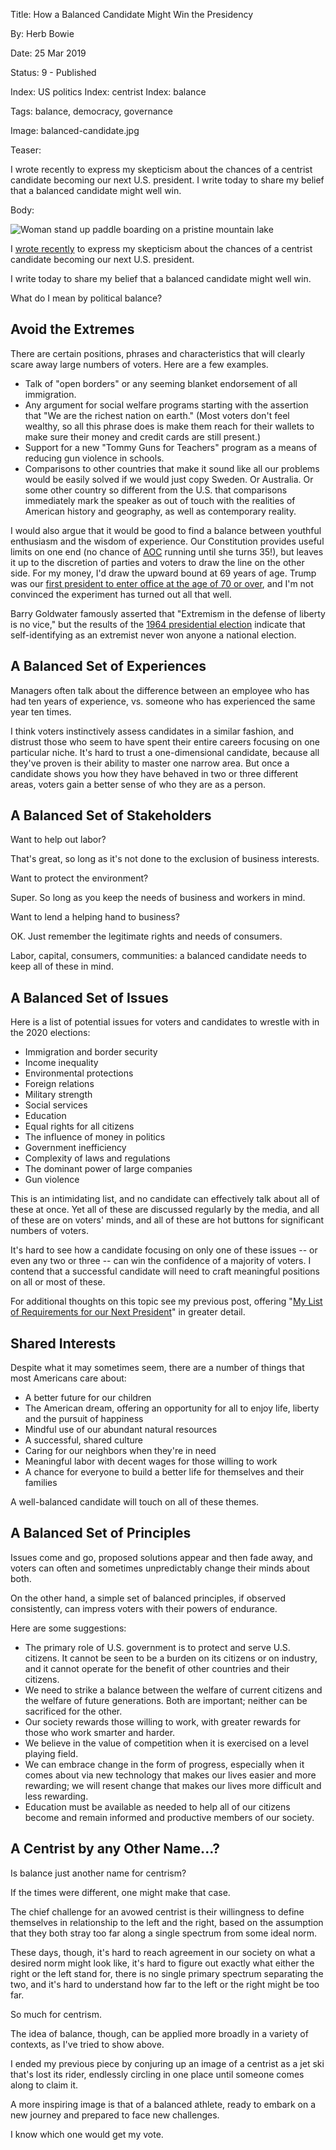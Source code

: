 Title: How a Balanced Candidate Might Win the Presidency

By:    Herb Bowie

Date:  25 Mar 2019

Status: 9 - Published

Index: US politics
Index: centrist
Index: balance

Tags: balance, democracy, governance

Image: balanced-candidate.jpg

Teaser:

I wrote recently to express my skepticism about the chances of a  centrist candidate becoming our next U.S. president. I write today to share my belief that a balanced candidate might well win.

Body:

<p><img src="../../images/balanced-candidate.jpg" alt="Woman stand up paddle boarding on a pristine mountain lake" title="Woman stand up paddle boarding on a pristine mountain lake" /></p>

I [wrote recently][middle] to express my skepticism about the chances of a  centrist candidate becoming our next U.S. president. 

I write today to share my belief that a balanced candidate might well win. 

What do I mean by political balance?

## Avoid the Extremes

There are certain positions, phrases and characteristics that will clearly scare away large numbers of voters. Here are a few examples. 

* Talk of "open borders" or any seeming blanket endorsement of all immigration.
* Any argument for social welfare programs starting with the assertion that "We are the richest nation on earth." (Most voters don't feel wealthy, so all this phrase does is make them reach for their wallets to make sure their money and credit cards are still present.)
* Support for a new "Tommy Guns for Teachers" program as a means of reducing gun violence in schools. 
* Comparisons to other countries that make it sound like all our problems would be easily solved if we would just copy Sweden. Or Australia. Or some other country so different from the U.S. that comparisons immediately mark the speaker as out of touch with the realities of American history and geography, as well as contemporary reality. 

I would also argue that it would be good to find a balance between youthful enthusiasm and the wisdom of experience. Our Constitution provides useful limits on one end (no chance of [AOC][] running until she turns 35!), but leaves it up to the discretion of parties and voters to draw the line on the other side. For my money, I'd draw the upward bound at 69 years of age. Trump was our [first president to enter office at the age of 70 or over][age], and I'm not convinced the experiment has turned out all that well.

Barry Goldwater famously asserted that "Extremism in the defense of liberty is no vice," but the results of the [1964 presidential election][64] indicate that self-identifying as an extremist never won anyone a national election. 

## A Balanced Set of Experiences

Managers often talk about the difference between an employee who has had ten years of experience, vs. someone who has experienced the same year ten times. 

I think voters instinctively assess candidates in a similar fashion, and distrust those who seem to have spent their entire careers focusing on one particular niche. It's hard to trust a one-dimensional candidate, because all they've proven is their ability to master one narrow area. But once a candidate shows you how they have behaved in two or three different areas, voters gain a better sense of who they are as a person. 

## A Balanced Set of Stakeholders

Want to help out labor?

That's great, so long as it's not done to the exclusion of business interests. 

Want to protect the environment? 

Super. So long as you keep the needs of business and workers in mind. 

Want to lend a helping hand to business? 

OK. Just remember the legitimate rights and needs of consumers. 

Labor, capital, consumers, communities: a balanced candidate needs to keep all of these in mind. 

## A Balanced Set of Issues

Here is a list of potential issues for voters and candidates to wrestle with in the 2020 elections:

* Immigration and border security
* Income inequality
* Environmental protections
* Foreign relations
* Military strength
* Social services
* Education
* Equal rights for all citizens
* The influence of money in politics
* Government inefficiency
* Complexity of laws and regulations
* The dominant power of large companies
* Gun violence

This is an intimidating list, and no candidate can effectively talk about all of these at once. Yet all of these are discussed regularly by the media, and all of these are on voters' minds, and all of these are hot buttons for significant numbers of voters. 

It's hard to see how a candidate focusing on only one of these issues -- or even any two or three -- can win the confidence of a majority of voters. I contend that a successful candidate will need to craft meaningful positions on all or most of these. 

For additional thoughts on this topic see my previous post, offering "[My List of Requirements for our Next President][rqmts]" in greater detail. 

## Shared Interests

Despite what it may sometimes seem, there are a number of things that most Americans care about:

* A better future for our children
* The American dream, offering an opportunity for all to enjoy life, liberty and the pursuit of happiness
* Mindful use of our abundant natural resources
* A successful, shared culture
* Caring for our neighbors when they're in need
* Meaningful labor with decent wages for those willing to work 
* A chance for everyone to build a better life for themselves and their families

A well-balanced candidate will touch on all of these themes. 

## A Balanced Set of Principles

Issues come and go, proposed solutions appear and then fade away, and voters can often and sometimes unpredictably change their minds about both. 

On the other hand, a simple set of balanced principles, if observed consistently, can impress voters with their powers of endurance. 

Here are some suggestions:

* The primary role of U.S. government is to protect and serve U.S. citizens. It cannot be seen to be a burden on its citizens or on industry, and it cannot operate for the benefit of other countries and their citizens. 
* We need to strike a balance between the welfare of current citizens and the welfare of future generations. Both are important; neither can be sacrificed for the other. 
* Our society rewards those willing to work, with greater rewards for those who work smarter and harder.  
* We believe in the value of competition when it is exercised on a level playing field.
* We can embrace change in the form of progress, especially when it comes about via new technology that makes our lives easier and more rewarding; we will resent change that makes our lives more difficult and less rewarding. 
* Education must be available as needed to help all of our citizens become and remain informed and productive members of our society.

## A Centrist by any Other Name...?

Is balance just another name for centrism? 

If the times were different, one might make that case. 

The chief challenge for an avowed centrist is their willingness to define themselves in relationship to the left and the right, based on the assumption that they both stray too far along a single spectrum from some ideal norm. 

These days, though, it's hard to reach agreement in our society on what a desired norm might look like, it's hard to figure out exactly what either the right or the left stand for, there is no single primary spectrum separating the two, and it's hard to understand how far to the left or the right might be too far. 

So much for centrism. 

The idea of balance, though, can be applied more broadly in a variety of contexts, as I've tried to show above. 

I ended my previous piece by conjuring up an image of a centrist as a jet ski that's lost its rider, endlessly circling in one place until someone comes along to claim it.

A more inspiring image is that of a balanced athlete, ready to embark on a new journey and prepared to face new challenges. 

I know which one would get my vote. 


[64]: https://en.wikipedia.org/wiki/1964_United_States_presidential_election

[age]: https://en.wikipedia.org/wiki/List_of_presidents_of_the_United_States_by_age  

[aoc]: https://en.wikipedia.org/wiki/Alexandria_Ocasio-Cortez

[middle]: is-there-any-middle-left.html

[rqmts]: my-list-of-requirements-for-our-next-president.html
